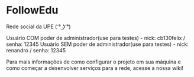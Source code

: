 # FollowEdu
Rede social da UPE  ( ͡° ͜ʖ ͡°) 

Usuário COM poder de administrador(use para testes) - nick: cb130felix / senha: 12345
Usuário SEM poder de administrador(use para testes) - nick: renandro / senha: 12345

Para mais informações de como configurar o projeto em sua máquina e como começar a desenvolver serviços para a rede, acesse a nossa wiki!
